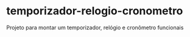 # temporizador-relogio-cronometro
Projeto para montar um temporizador, relógio e cronômetro funcionais
